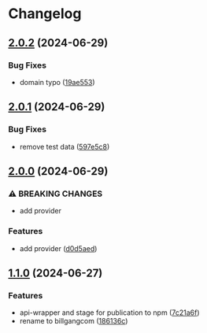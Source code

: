 # Changelog

## [2.0.2](https://github.com/billgangcom/frontend-library/compare/frontend-lib-v2.0.1...frontend-lib-v2.0.2) (2024-06-29)


### Bug Fixes

* domain typo ([19ae553](https://github.com/billgangcom/frontend-library/commit/19ae5532f172c7a52b540b0a326354aacd696b2f))

## [2.0.1](https://github.com/billgangcom/frontend-library/compare/frontend-lib-v2.0.0...frontend-lib-v2.0.1) (2024-06-29)


### Bug Fixes

* remove test data ([597e5c8](https://github.com/billgangcom/frontend-library/commit/597e5c873fc2be87ec94420e6a35411f81c65d54))

## [2.0.0](https://github.com/billgangcom/frontend-library/compare/frontend-lib-v1.1.0...frontend-lib-v2.0.0) (2024-06-29)


### ⚠ BREAKING CHANGES

* add provider

### Features

* add provider ([d0d5aed](https://github.com/billgangcom/frontend-library/commit/d0d5aed767bfdd3aa4699adddef026e06610e9fc))

## [1.1.0](https://github.com/billgangcom/frontend-library/compare/frontend-lib-v1.0.1...frontend-lib-v1.1.0) (2024-06-27)


### Features

* api-wrapper and stage for publication to npm ([7c21a6f](https://github.com/billgangcom/frontend-library/commit/7c21a6fd429cf826f281642a169614de113a5ec4))
* rename to billgangcom ([186136c](https://github.com/billgangcom/frontend-library/commit/186136c56dc3fffe0010ecb1645119383f6c9edb))
